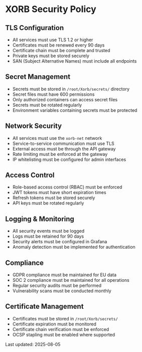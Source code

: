 # XORB Security Policy

##  TLS Configuration
- All services must use TLS 1.2 or higher
- Certificates must be renewed every 90 days
- Certificate chain must be complete and trusted
- Private keys must be stored securely
- SAN (Subject Alternative Names) must include all endpoints

##  Secret Management
- Secrets must be stored in `/root/Xorb/secrets/` directory
- Secret files must have 600 permissions
- Only authorized containers can access secret files
- Secrets must be rotated regularly
- Environment variables containing secrets must be protected

##  Network Security
- All services must use the `xorb-net` network
- Service-to-service communication must use TLS
- External access must be through the API gateway
- Rate limiting must be enforced at the gateway
- IP whitelisting must be configured for admin interfaces

##  Access Control
- Role-based access control (RBAC) must be enforced
- JWT tokens must have short expiration times
- Refresh tokens must be stored securely
- API keys must be rotated regularly

##  Logging & Monitoring
- All security events must be logged
- Logs must be retained for 90 days
- Security alerts must be configured in Grafana
- Anomaly detection must be implemented for authentication

##  Compliance
- GDPR compliance must be maintained for EU data
- SOC 2 compliance must be maintained for all operations
- Regular security audits must be performed
- Vulnerability scans must be conducted monthly

##  Certificate Management
- Certificates must be stored in `/root/Xorb/secrets/`
- Certificate expiration must be monitored
- Certificate chain verification must be enforced
- OCSP stapling must be enabled where supported

Last updated: 2025-08-05